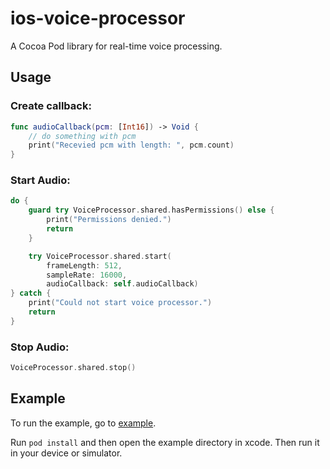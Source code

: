 # ios-voice-processor

A Cocoa Pod library for real-time voice processing.

## Usage

### Create callback:

```swift
func audioCallback(pcm: [Int16]) -> Void {
    // do something with pcm
    print("Recevied pcm with length: ", pcm.count)
}
```

### Start Audio:

```swift
do {
    guard try VoiceProcessor.shared.hasPermissions() else {
        print("Permissions denied.")
        return
    }

    try VoiceProcessor.shared.start(
        frameLength: 512,
        sampleRate: 16000,
        audioCallback: self.audioCallback)
} catch {
    print("Could not start voice processor.")
    return
}
```

### Stop Audio:

```swift
VoiceProcessor.shared.stop()
```

## Example

To run the example, go to [example](/example).

Run `pod install` and then open the example directory in xcode. Then run it in your device or simulator.
